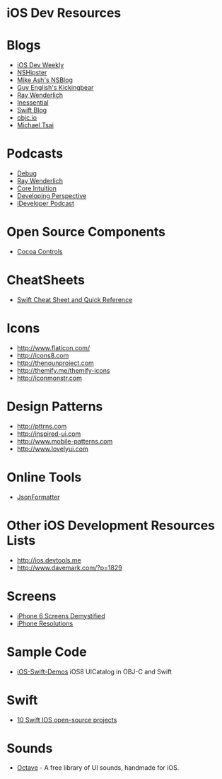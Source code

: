 iOS Dev Resources
===============

# Blogs
* [iOS Dev Weekly](https://iosdevweekly.com)
* [NSHipster](http://nshipster.com)
* [Mike Ash's NSBlog](https://mikeash.com/pyblog/)
* [Guy English's Kickingbear](http://kickingbear.com/blog)
* [Ray Wenderlich](http://www.raywenderlich.com)
* [Inessential](http://inessential.com)
* [Swift Blog](https://developer.apple.com/swift/blog/)
* [objc.io](http://www.objc.io)
* [Michael Tsai](http://mjtsai.com/blog/)
 
# Podcasts
* [Debug](http://www.imore.com/debug)
* [Ray Wenderlich](http://www.raywenderlich.com)
* [Core Intuition](http://www.coreint.org/podcast.xml)
* [Developing Perspective](http://developingperspective.com/feed/podcast/)
* [iDeveloper Podcast](http://feeds.feedburner.com/IdeveloperLive)

# Open Source Components
* [Cocoa Controls](https://www.cocoacontrols.com) 

# CheatSheets
* [Swift Cheat Sheet and Quick Reference](http://www.raywenderlich.com/73967/swift-cheat-sheet-and-quick-reference)

# Icons
* http://www.flaticon.com/
* http://icons8.com
* http://thenounproject.com
* http://themify.me/themify-icons
* http://iconmonstr.com

# Design Patterns
* http://pttrns.com
* http://inspired-ui.com
* http://www.mobile-patterns.com
* http://www.lovelyui.com

# Online Tools
* [JsonFormatter](http://www.bodurov.com/JsonFormatter/)
 
# Other iOS Development Resources Lists
* http://ios.devtools.me
* http://www.davemark.com/?p=1829
 
# Screens
* [iPhone 6 Screens Demystified](http://www.paintcodeapp.com/news/iphone-6-screens-demystified)
* [iPhone Resolutions](http://www.paintcodeapp.com/news/ultimate-guide-to-iphone-resolutions)


# Sample Code
* [iOS-Swift-Demos](https://github.com/Lax/iOS-Swift-Demos) iOS8 UICatalog in OBJ-C and Swift

# Swift
* [10 Swift IOS open-source projects](https://medium.com/swift-programming/15-swift-ios-open-source-projects-you-cannot-ignore-6bd4ac37d7dd)

# Sounds
* [Octave](http://raisedbeaches.com/octave/) - A free library of UI sounds, handmade for iOS.


